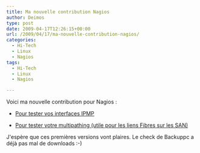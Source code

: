 ```yaml
---
title: Ma nouvelle contribution Nagios
author: Deimos
type: post
date: 2009-04-17T12:26:15+00:00
url: /2009/04/17/ma-nouvelle-contribution-nagios/
categories:
  - Hi-Tech
  - Linux
  - Nagios
tags:
  - Hi-Tech
  - Linux
  - Nagios

---
```

 
Voici ma nouvelle contribution pour Nagios :
 
* [Pour tester vos interfaces IPMP][1]
  
* [Pour tester votre multipathing (utile pour les liens Fibres sur les SAN)][2]
  
J'espère que ces premières versions vont plaires. Le check de Backuppc a déjà pas mal de downloads :-)

 [1]: http://exchange.nagios.org/directory/Plugins/Uncategorized/Operating-Systems/Solaris/check_ifstatus/details
 [2]: http://exchange.nagios.org/directory/Plugins/Uncategorized/Operating-Systems/Solaris/check_multipath/details
